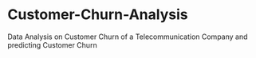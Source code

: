 # Customer-Churn-Analysis
Data Analysis on Customer Churn of a Telecommunication Company and predicting Customer Churn

